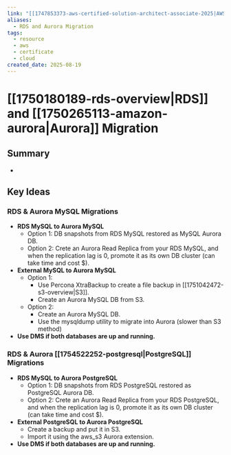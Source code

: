 ```yaml
---
link: "[[1747853373-aws-certified-solution-architect-associate-2025|AWS Certified Solution Architect Associate 2025]]"
aliases:
  - RDS and Aurora Migration
tags:
  - resource
  - aws
  - certificate
  - cloud
created_date: 2025-08-19
---
```

# [[1750180189-rds-overview|RDS]] and [[1750265113-amazon-aurora|Aurora]] Migration
## Summary
- 
## Key Ideas
### RDS & Aurora MySQL Migrations
- **RDS MySQL to Aurora MySQL**
	- Option 1: DB snapshots from RDS MySQL restored as MySQL Aurora DB.
	- Option 2: Crete an Aurora Read Replica from your RDS MySQL, and when the replication lag is 0, promote it as its own DB cluster (can take time and cost $).
- **External MySQL to Aurora MySQL**
	- Option 1:
		- Use Percona XtraBackup to create a file backup in [[1751042472-s3-overview|S3]].
		- Create an Aurora MySQL DB from S3.
	- Option 2:
		- Create an Aurora MySQL DB.
		- Use the mysqldump utility to migrate into Aurora (slower than S3 method)
- **Use DMS if both databases are up and running.**

### RDS & Aurora [[1754522252-postgresql|PostgreSQL]] Migrations
- **RDS MySQL to Aurora PostgreSQL**
	- Option 1: DB snapshots from RDS PostgreSQL restored as PostgreSQL Aurora DB.
	- Option 2: Crete an Aurora Read Replica from your RDS PostgreSQL, and when the replication lag is 0, promote it as its own DB cluster (can take time and cost $).
- **External PostgreSQL to Aurora PostgreSQL**
	- Create a backup and put it in S3.
	- Import it using the aws_s3 Aurora extension.
- **Use DMS if both databases are up and running.**



